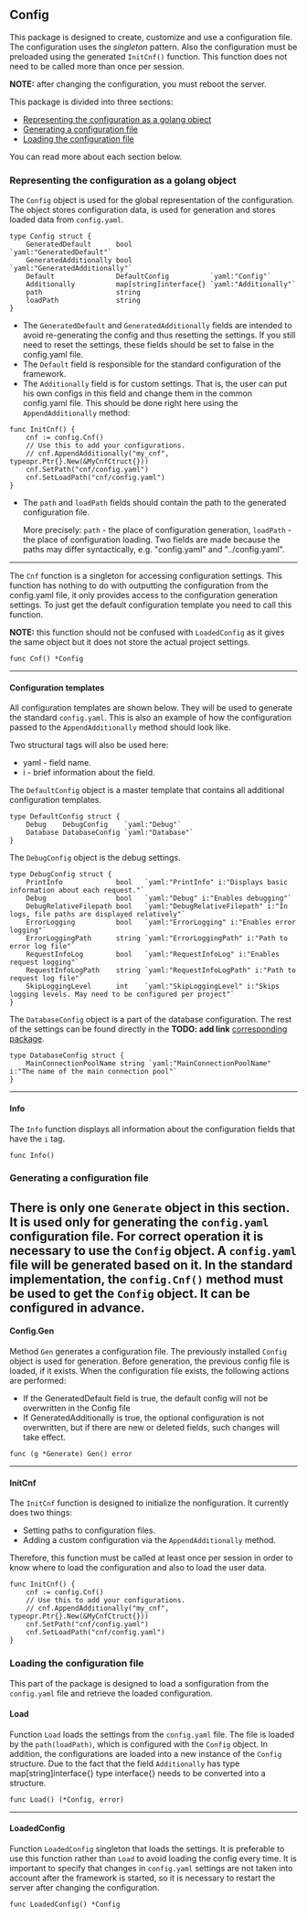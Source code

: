 ## Config
This package is designed to create, customize and use a configuration file. The configuration uses the _singleton_ pattern. Also the configuration must be preloaded using the generated `InitCnf()` function. This function does not need to be called more than once per session.

__NOTE:__ after changing the configuration, you must reboot the server.

This package is divided into three sections:

* [Representing the configuration as a golang object](#representing-the-configuration-as-a-golang-object)
* [Generating a configuration file](#generating-a-configuration-file)
* [Loading the configuration file](#loading-the-configuration-file)

You can read more about each section below.

### Representing the configuration as a golang object
The `Config` object is used for the global representation of the configuration. The object stores configuration data, is used for generation and stores loaded data from `config.yaml`.
```golang
type Config struct {
	GeneratedDefault      bool                   `yaml:"GeneratedDefault"`
	GeneratedAdditionally bool                   `yaml:"GeneratedAdditionally"`
	Default               DefaultConfig          `yaml:"Config"`
	Additionally          map[string]interface{} `yaml:"Additionally"`
	path                  string
	loadPath              string
}
```
* The `GeneratedDefault` and `GeneratedAdditionally` fields are intended to avoid re-generating the config 
and thus resetting the settings. If you still need to reset the settings, these fields should be set to false in the config.yaml file.
* The `Default` field is responsible for the standard configuration of the framework.
* The `Additionally` field is for custom settings. That is, the user can put his own configs in this field and change them in the 
common config.yaml file. This should be done right here using the `AppendAdditionally` method:
```golang
func InitCnf() {
	cnf := config.Cnf()
	// Use this to add your configurations.
	// cnf.AppendAdditionally("my_cnf", typeopr.Ptr{}.New(&MyCnfCtruct{}))
	cnf.SetPath("cnf/config.yaml")
	cnf.SetLoadPath("cnf/config.yaml")
}
```
* The `path` and `loadPath` fields should contain the path to the generated configuration file. 

	More precisely: `path` - the place of configuration generation, `loadPath` - the place of configuration
	loading. Two fields are made because the paths may differ syntactically, e.g. "config.yaml" and "../config.yaml".

---
The `Cnf` function is a singleton for accessing configuration settings.
This function has nothing to do with outputting the configuration from the config.yaml file, it only provides access to the configuration generation settings. To just get the default configuration template you need to call this function.

__NOTE:__ this function should not be confused with `LoadedConfig` as it gives the same object but it does not store the actual project settings.
```golang
func Cnf() *Config
```
---
#### Configuration templates

All configuration templates are shown below. They will be used to generate the standard `config.yaml`. This is also an example of how the configuration passed to the `AppendAdditionally` method should look like.

Two structural tags will also be used here:

* yaml - field name.
* i - brief information about the field.

The `DefaultConfig` object is a master template that contains all additional configuration templates.
```golang
type DefaultConfig struct {
	Debug    DebugConfig    `yaml:"Debug"`
	Database DatabaseConfig `yaml:"Database"`
}
```

The `DebugConfig` object is the debug settings.
```golang
type DebugConfig struct {
	PrintInfo             bool   `yaml:"PrintInfo" i:"Displays basic information about each request."`
	Debug                 bool   `yaml:"Debug" i:"Enables debugging"`
	DebugRelativeFilepath bool   `yaml:"DebugRelativeFilepath" i:"In logs, file paths are displayed relatively"`
	ErrorLogging          bool   `yaml:"ErrorLogging" i:"Enables error logging"`
	ErrorLoggingPath      string `yaml:"ErrorLoggingPath" i:"Path to error log file"`
	RequestInfoLog        bool   `yaml:"RequestInfoLog" i:"Enables request logging"`
	RequestInfoLogPath    string `yaml:"RequestInfoLogPath" i:"Path to request log file"`
	SkipLoggingLevel      int    `yaml:"SkipLoggingLevel" i:"Skips logging levels. May need to be configured per project"`
}
```

The `DatabaseConfig` object is a part of the database configuration. The rest of the settings can be found directly in the __TODO: add link__ [corresponding package]().
```golang
type DatabaseConfig struct {
	MainConnectionPoolName string `yaml:"MainConnectionPoolName" i:"The name of the main connection pool"`
}
```
---
#### Info
The `Info` function displays all information about the configuration fields that have the `i` tag.
```golang
func Info()
```

### Generating a configuration file
There is only one `Generate` object in this section. It is used only for generating the `config.yaml` configuration file.
For correct operation it is necessary to use the `Config` object. A `config.yaml` file will be generated based on it. In the standard implementation, the `config.Cnf()` method must be used to get the `Config` object. It can be configured in advance.
---
#### Config.Gen
Method `Gen` generates a configuration file. The previously installed `Config` object is used for generation.
Before generation, the previous config file is loaded, if it exists. When the configuration file exists, the following actions are performed:

* If the GeneratedDefault field is true, the default config will not be overwritten in the Config file
* If GeneratedAdditionally is true, the optional configuration is not overwritten, but if there are new or deleted fields, such changes will take effect.
```golang
func (g *Generate) Gen() error
```
---
#### InitCnf
<a id="init-cnf"></a>
The `InitCnf` function is designed to initialize the nonfiguration. It currently does two things:

* Setting paths to configuration files.
* Adding a custom configuration via the `AppendAdditionally` method.

Therefore, this function must be called at least once per session in order to know where to load the configuration and also to load the user data.

```golang
func InitCnf() {
	cnf := config.Cnf()
	// Use this to add your configurations.
	// cnf.AppendAdditionally("my_cnf", typeopr.Ptr{}.New(&MyCnfCtruct{}))
	cnf.SetPath("cnf/config.yaml")
	cnf.SetLoadPath("cnf/config.yaml")
}
```
### Loading the configuration file
This part of the package is designed to load a sonfiguration from the `config.yaml` file and retrieve the loaded configuration.

#### Load
Function `Load` loads the settings from the `config.yaml` file. The file is loaded by the `path(loadPath)`, which is configured with the `Config` object. In addition, the configurations are loaded into a new instance of the `Config` structure.
Due to the fact that the field `Additionally` has type map[string]interface{} type interface{}
needs to be converted into a structure.
```golang
func Load() (*Config, error)
```
---
#### LoadedConfig
Function `LoadedConfig` singleton that loads the settings. It is preferable to use this function rather than `Load` to avoid loading the config every time.
It is important to specify that changes in `config.yaml` settings are not taken into account after the framework is started, so it is necessary to restart the server after changing the configuration.
```golang
func LoadedConfig() *Config
```